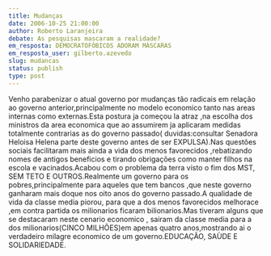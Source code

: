 ```yaml
---
title: Mudanças
date: 2006-10-25 21:00:00
author: Roberto Laranjeira
debate: As pesquisas mascaram a realidade?
em_resposta: DEMOCRATOFÓBICOS ADORAM MÁSCARAS
em_resposta_user: gilberto.azevedo
slug: mudancas
status: publish 
type: post
---
```


Venho parabenizar o atual governo por mudanças tão radicais em relação ao governo anterior,principalmente no modelo economico tanto nas areas internas como externas.Esta postura ja começou la atraz ,na escolha dos ministros da area economica que ao assumirem ja aplicaram medidas totalmente contrarias as do governo passado( duvidas:consultar Senadora Heloisa Helena parte deste governo antes de ser EXPULSA).Nas questões sociais facilitaram mais ainda a vida dos menos favorecidos ,rebatizando nomes de antigos beneficios e tirando obrigações como manter filhos na escola e vacinados.Acabou com o problema da terra visto o fim dos MST, SEM TETO E OUTROS.Realmente um governo para os pobres,principalmente para aqueles que tem bancos ,que neste governo ganharam mais doque nos oito anos do governo passado.A qualidade de vida da classe media piorou, para que a dos menos favorecidos melhorace ,em contra partida os milionarios ficaram bilionarios.Mas tiveram alguns que se destacaram neste cenario economico , sairam da classe media para a dos milionarios(CINCO MILHÕES)em apenas quatro anos,mostrando ai o verdadeiro milagre economico de um governo.EDUCAÇÃO, SAÙDE E SOLIDARIEDADE.
